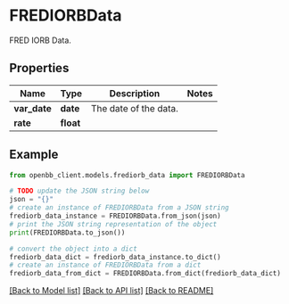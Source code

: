 # FREDIORBData

FRED IORB Data.

## Properties

Name | Type | Description | Notes
------------ | ------------- | ------------- | -------------
**var_date** | **date** | The date of the data. | 
**rate** | **float** |  | 

## Example

```python
from openbb_client.models.frediorb_data import FREDIORBData

# TODO update the JSON string below
json = "{}"
# create an instance of FREDIORBData from a JSON string
frediorb_data_instance = FREDIORBData.from_json(json)
# print the JSON string representation of the object
print(FREDIORBData.to_json())

# convert the object into a dict
frediorb_data_dict = frediorb_data_instance.to_dict()
# create an instance of FREDIORBData from a dict
frediorb_data_from_dict = FREDIORBData.from_dict(frediorb_data_dict)
```
[[Back to Model list]](../README.md#documentation-for-models) [[Back to API list]](../README.md#documentation-for-api-endpoints) [[Back to README]](../README.md)


